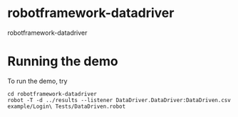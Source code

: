 # robotframework-datadriver

robotframework-datadriver

# Running the demo

To run the demo, try

```ShellSession
cd robotframework-datadriver
robot -T -d ../results --listener DataDriver.DataDriver:DataDriven.csv example/Login\ Tests/DataDriven.robot
```